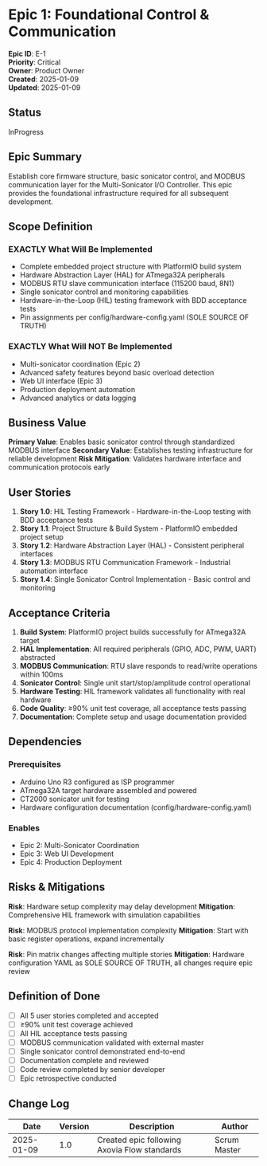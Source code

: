 # Epic 1: Foundational Control & Communication

**Epic ID**: E-1  
**Priority**: Critical  
**Owner**: Product Owner  
**Created**: 2025-01-09  
**Updated**: 2025-01-09  

## Status

InProgress

## Epic Summary

Establish core firmware structure, basic sonicator control, and MODBUS communication layer for the Multi-Sonicator I/O Controller. This epic provides the foundational infrastructure required for all subsequent development.

## Scope Definition

### EXACTLY What Will Be Implemented

- Complete embedded project structure with PlatformIO build system
- Hardware Abstraction Layer (HAL) for ATmega32A peripherals
- MODBUS RTU slave communication interface (115200 baud, 8N1)
- Single sonicator control and monitoring capabilities
- Hardware-in-the-Loop (HIL) testing framework with BDD acceptance tests
- Pin assignments per config/hardware-config.yaml (SOLE SOURCE OF TRUTH)

### EXACTLY What Will NOT Be Implemented

- Multi-sonicator coordination (Epic 2)
- Advanced safety features beyond basic overload detection
- Web UI interface (Epic 3)
- Production deployment automation
- Advanced analytics or data logging

## Business Value

**Primary Value**: Enables basic sonicator control through standardized MODBUS interface
**Secondary Value**: Establishes testing infrastructure for reliable development
**Risk Mitigation**: Validates hardware interface and communication protocols early

## User Stories

1. **Story 1.0**: HIL Testing Framework - Hardware-in-the-Loop testing with BDD acceptance tests
2. **Story 1.1**: Project Structure & Build System - PlatformIO embedded project setup
3. **Story 1.2**: Hardware Abstraction Layer (HAL) - Consistent peripheral interfaces
4. **Story 1.3**: MODBUS RTU Communication Framework - Industrial automation interface
5. **Story 1.4**: Single Sonicator Control Implementation - Basic control and monitoring

## Acceptance Criteria

1. **Build System**: PlatformIO project builds successfully for ATmega32A target
2. **HAL Implementation**: All required peripherals (GPIO, ADC, PWM, UART) abstracted
3. **MODBUS Communication**: RTU slave responds to read/write operations within 100ms
4. **Sonicator Control**: Single unit start/stop/amplitude control operational
5. **Hardware Testing**: HIL framework validates all functionality with real hardware
6. **Code Quality**: ≥90% unit test coverage, all acceptance tests passing
7. **Documentation**: Complete setup and usage documentation provided

## Dependencies

### Prerequisites
- Arduino Uno R3 configured as ISP programmer
- ATmega32A target hardware assembled and powered
- CT2000 sonicator unit for testing
- Hardware configuration documentation (config/hardware-config.yaml)

### Enables
- Epic 2: Multi-Sonicator Coordination
- Epic 3: Web UI Development
- Epic 4: Production Deployment

## Risks & Mitigations

**Risk**: Hardware setup complexity may delay development
**Mitigation**: Comprehensive HIL framework with simulation capabilities

**Risk**: MODBUS protocol implementation complexity
**Mitigation**: Start with basic register operations, expand incrementally

**Risk**: Pin matrix changes affecting multiple stories
**Mitigation**: Hardware configuration YAML as SOLE SOURCE OF TRUTH, all changes require epic review

## Definition of Done

- [ ] All 5 user stories completed and accepted
- [ ] ≥90% unit test coverage achieved
- [ ] All HIL acceptance tests passing
- [ ] MODBUS communication validated with external master
- [ ] Single sonicator control demonstrated end-to-end
- [ ] Documentation complete and reviewed
- [ ] Code review completed by senior developer
- [ ] Epic retrospective conducted

## Change Log

| Date | Version | Description | Author |
|------|---------|-------------|--------|
| 2025-01-09 | 1.0 | Created epic following Axovia Flow standards | Scrum Master |

